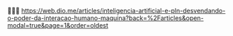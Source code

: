 👨🏽‍💻 https://web.dio.me/articles/inteligencia-artificial-e-pln-desvendando-o-poder-da-interacao-humano-maquina?back=%2Farticles&open-modal=true&page=1&order=oldest
